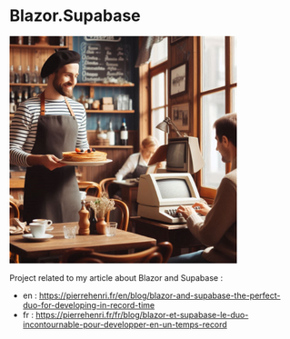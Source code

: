 # Blazor.Supabase

<img src="/src/Blazor.Supabase/Blazor.Supabase.Web/wwwroot/logo.jpg" width="400" />

Project related to my article about Blazor and Supabase : 
- en : https://pierrehenri.fr/en/blog/blazor-and-supabase-the-perfect-duo-for-developing-in-record-time
- fr : https://pierrehenri.fr/fr/blog/blazor-et-supabase-le-duo-incontournable-pour-developper-en-un-temps-record
